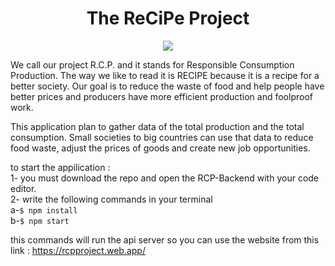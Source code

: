 <div align="center"><h1>The ReCiPe Project</h1></div>

<div align="center">
<img src="https://rcpproject.web.app/static/media/logo.ab200c05b9a36a4262f3.png">
 </div>
 

We call our project R.C.P. and it stands for Responsible Consumption Production. The way we like to read it is RECIPE because it is a recipe for a better society. Our goal is to reduce the waste of food and help people have better prices and producers have more efficient production and foolproof work.

This application plan to gather data of the total production and the total consumption. Small societies to big countries can use that data to reduce food waste, adjust the prices of goods and create new job opportunities.

to start the appilication : <br>1- you must download the repo and open the RCP-Backend with your code editor.<br>
                             2- write the following commands in your terminal <br>
                                  a-```$ npm install``` <br>
                                  b-```$ npm start``` <br>
                                  
this commands will run the api server so you can use the website  from this link : https://rcpproject.web.app/ <br>


